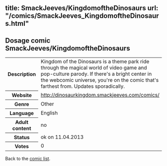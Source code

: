 title: SmackJeeves/KingdomoftheDinosaurs
url: "/comics/SmackJeeves_KingdomoftheDinosaurs.html"
---
Dosage comic SmackJeeves/KingdomoftheDinosaurs
-----------------------------------------

<table class="comicinfo">
<tr>
<th>Description</th><td>Kingdom of the Dinosaurs is a theme park ride through the magical world of video game and pop-culture parody. If there's a bright center in the webcomic universe, you're on the comic that's farthest from. Updates sporadically.</td>
</tr>
<tr>
<th>Website</th><td><a href="http://dinosaurkingdom.smackjeeves.com/comics/">http://dinosaurkingdom.smackjeeves.com/comics/</a></td>
</tr>
<tr>
<th>Genre</th><td>Other</td>
</tr>
<tr>
<th>Language</th><td>English</td>
</tr>
<tr>
<th>Adult content</th><td>no</td>
</tr>
<tr>
<th>Status</th><td>ok on 11.04.2013</td>
</tr>
<tr>
<th>Votes</th><td>0</div></td>
</tr>
</table>

Back to the [comic list](../comic-index.html).
